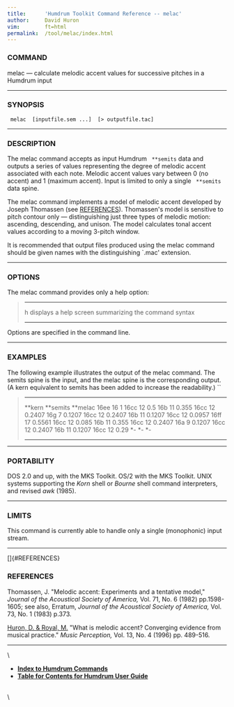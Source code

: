 ```yaml
---
title:		'Humdrum Toolkit Command Reference -- melac'
author:		David Huron
vim:		ft=html
permalink:	/tool/melac/index.html
---
```



### COMMAND

<span class="tool">melac</span> &mdash; calculate melodic accent values for successive pitches in
a Humdrum input

------------------------------------------------------------------------

### SYNOPSIS

` melac  [inputfile.sem ...]  [> outputfile.tac]`

------------------------------------------------------------------------

### DESCRIPTION

The <span class="tool">melac</span> command accepts as input Humdrum ` **semits` data and
outputs a series of values representing the degree of melodic accent
associated with each note. Melodic accent values vary between 0 (no
accent) and 1 (maximum accent). Input is limited to only a single
` **semits` data spine.

The <span class="tool">melac</span> command implements a model of melodic accent developed by
Joseph Thomassen (see [REFERENCES](#REFERENCES)). Thomassen's model is
sensitive to pitch contour only &mdash; distinguishing just three types of
melodic motion: ascending, descending, and unison. The model calculates
tonal accent values according to a moving 3-pitch window.

It is recommended that output files produced using the <span class="tool">melac</span> command
should be given names with the distinguishing \`.mac\' extension.

------------------------------------------------------------------------

### OPTIONS

The <span class="tool">melac</span> command provides only a help option:

>   -------- -------------------------------------------------------
>   <span class="option">h</span>   displays a help screen summarizing the command syntax
>   -------- -------------------------------------------------------
>
Options are specified in the command line.

------------------------------------------------------------------------

### EXAMPLES

The following example illustrates the output of the <span class="tool">melac</span> command.
The <span class="rep">semits</span> spine is the input, and the <span class="rep">melac</span> spine is the
corresponding output. (A <span class="rep">kern</span> equivalent to <span class="rep">semits</span> has been
added to increase the readability.) ``

>   ---------- ------------ -----------
>   \*\*kern   \*\*semits   \*\*melac
>   16ee       16           1
>   16cc       12           0.5
>   16b        11           0.355
>   16cc       12           0.2407
>   16g        7            0.1207
>   16cc       12           0.2407
>   16b        11           0.1207
>   16cc       12           0.0957
>   16ff       17           0.5561
>   16cc       12           0.085
>   16b        11           0.355
>   16cc       12           0.2407
>   16a        9            0.1207
>   16cc       12           0.2407
>   16b        11           0.1207
>   16cc       12           0.29
>   \*-        \*-          \*-
>   ---------- ------------ -----------
>
------------------------------------------------------------------------

### PORTABILITY

DOS 2.0 and up, with the MKS Toolkit. OS/2 with the MKS Toolkit. UNIX
systems supporting the *Korn* shell or *Bourne* shell command
interpreters, and revised *awk* (1985).

------------------------------------------------------------------------

### LIMITS

This command is currently able to handle only a single (monophonic)
input stream.

------------------------------------------------------------------------

[]{#REFERENCES}

### REFERENCES

Thomassen, J. \"Melodic accent: Experiments and a tentative model,\"
*Journal of the Acoustical Society of America,* Vol. 71, No. 6 (1982)
pp.1598-1605; see also, Erratum, *Journal of the Acoustical Society of
America,* Vol. 73, No. 1 (1983) p.373.

[Huron, D. & Royal, M.](/Humdrum/Huron/publications.html) \"What is
melodic accent? Converging evidence from musical practice.\" *Music
Perception,* Vol. 13, No. 4 (1996) pp. 489-516.

------------------------------------------------------------------------

\

-   [**Index to Humdrum Commands**](../commands.toc.html)
-   [**Table for Contents for Humdrum User Guide**](../guide.toc.html)

\
\
